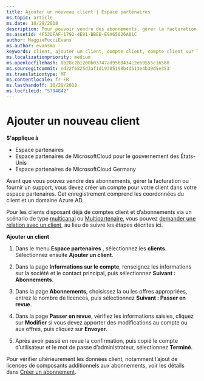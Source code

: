 ```yaml
---
title: Ajouter un nouveau client | Espace partenaires
ms.topic: article
ms.date: 10/29/2018
description: Pour pouvoir vendre des abonnements, gérer la facturation ou fournir un support, vous devez créer un enregistrement de votre client dans l’Espace partenaires. Cet enregistrement comprend ses coordonnées et un domaine Azure AD.
ms.assetid: 4F53DFAF-1792-4E91-BBEB-E9A65026A81C
author: MaggiePucciEvans
ms.author: evansma
keywords: client, ajouter un client, compte client, compte client sur l'Espace partenaires, clients, ajouter des clients, créer un compte client
ms.localizationpriority: medium
ms.openlocfilehash: 8b28c2b1200b03747ad9560434c2e69555c16580
ms.sourcegitcommit: ed22f6825d3af1d19385198b4d511e4b39d5e353
ms.translationtype: MT
ms.contentlocale: fr-FR
ms.lasthandoff: 10/29/2018
ms.locfileid: "5794842"
---
```

# <a name="add-a-new-customer"></a>Ajouter un nouveau client

**S'applique à**

-  Espace partenaires
-  Espace partenaires de MicrosoftCloud pour le gouvernement des États-Unis
-  Espace partenaires de MicrosoftCloud Germany


Avant que vous pouvez vendre des abonnements, gérer la facturation ou fournir un support, vous devez créer un compte pour votre client dans votre espace partenaires. Cet enregistrement comprend les coordonnées du client et un domaine Azure&nbsp;AD.

Pour les clients disposant déjà de comptes client et d’abonnements via un scénario de type [multicanal](multichannel.md) ou [Multipartenaire](multipartner.md), vous pouvez [demander une relation avec un client](request-a-relationship-with-a-customer.md), au lieu de suivre les étapes décrites ici.

**Ajouter un client**

1.  Dans le menu **Espace partenaires** , sélectionnez les **clients**. Sélectionnez ensuite **Ajouter un client**.

2.  Dans la page **Informations sur le compte**, renseignez les informations sur la société et le contact principal, puis sélectionnez **Suivant&nbsp;: Abonnements**.

3.  Dans la page **Abonnements**, choisissez la ou les offres appropriées, entrez le nombre de licences, puis sélectionnez **Suivant&nbsp;: Passer en revue**.

4.  Dans la page **Passer en revue**, vérifiez les informations saisies, cliquez sur **Modifier** si vous devez apporter des modifications au compte ou aux offres, puis cliquez sur **Envoyer**.

5.  Après avoir passé en revue la confirmation, puis copié le compte d’utilisateur et le mot de passe d’administrateur, sélectionnez **Terminé**.

Pour vérifier ultérieurement les données client, notamment l’ajout de licences de composants additionnels aux abonnements, voir les détails dans [Créer un abonnement](create-a-new-subscription.md).

 

 



